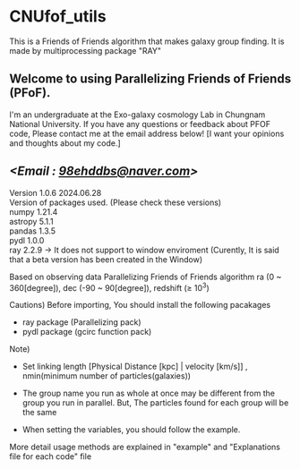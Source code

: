 # CNUfof_utils 
This is a Friends of Friends algorithm that makes galaxy group finding. It is made by multiprocessing package "RAY"

## Welcome to using Parallelizing Friends of Friends (PFoF). 
I'm an undergraduate at the Exo-galaxy cosmology Lab in Chungnam National University. 
If you have any questions or feedback about PFOF code, Please contact me at the email address below! 
[I want your opinions and thoughts about my code.]

***<Email : 98ehddbs@naver.com>***
---------------------------------------------------------------------------------------------------

Version 1.0.6 2024.06.28  
Version of packages used. (Please check these versions) \
numpy   1.21.4 \
astropy 5.1.1 \
pandas  1.3.5 \
pydl    1.0.0 \
ray     2.2.9 -> It does not support to window enviroment (Curently, It is said that a beta version has been created in the Window) 


Based on observing data Parallelizing Friends of Friends algorithm
ra (0 ~ 360[degree]), dec (-90 ~ 90[degree]), redshift (&ge; 10<sup>3</sup>)

Cautions)  Before importing, You should install the following pacakages 
- ray package (Parallelizing pack) 
- pydl package (gcirc function pack) 

Note) 
- Set linking length [Physical Distance [kpc] | velocity [km/s]] , nmin(minimum number of particles(galaxies)) 

- The group name you run as whole at once may be different from the group you run in parallel. But, The particles found for each group will be the same 

- When setting the variables, you should follow the example.

More detail usage methods are explained in "example" and "Explanations file for each code"  file 

